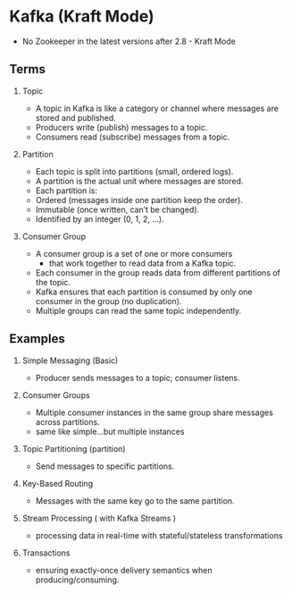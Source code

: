 # Kafka (Kraft Mode)
 - No Zookeeper in the latest versions after 2.8 - Kraft Mode



## Terms
1. Topic
   - A topic in Kafka is like a category or channel where messages are stored and published.
   - Producers write (publish) messages to a topic.
   - Consumers read (subscribe) messages from a topic.

2. Partition
   - Each topic is split into partitions (small, ordered logs).
   - A partition is the actual unit where messages are stored.
   - Each partition is: 
   - Ordered (messages inside one partition keep the order).
   - Immutable (once written, can’t be changed).
   - Identified by an integer (0, 1, 2, …).

3. Consumer Group
   - A consumer group is a set of one or more consumers 
      - that work together to read data from a Kafka topic.
   - Each consumer in the group reads data from different partitions of the topic.
   - Kafka ensures that each partition is consumed by only one consumer in the group (no duplication).
   - Multiple groups can read the same topic independently.


## Examples

1. Simple Messaging (Basic)
   - Producer sends messages to a topic; consumer listens.

2. Consumer Groups
   - Multiple consumer instances in the same group share messages across partitions.
   - same like simple...but multiple instances

3. Topic Partitioning (partition)
   - Send messages to specific partitions.
   
4. Key-Based Routing
   - Messages with the same key go to the same partition.

5. Stream Processing ( with Kafka Streams )
   - processing data in real-time with stateful/stateless transformations

6. Transactions
   - ensuring exactly-once delivery semantics when producing/consuming.